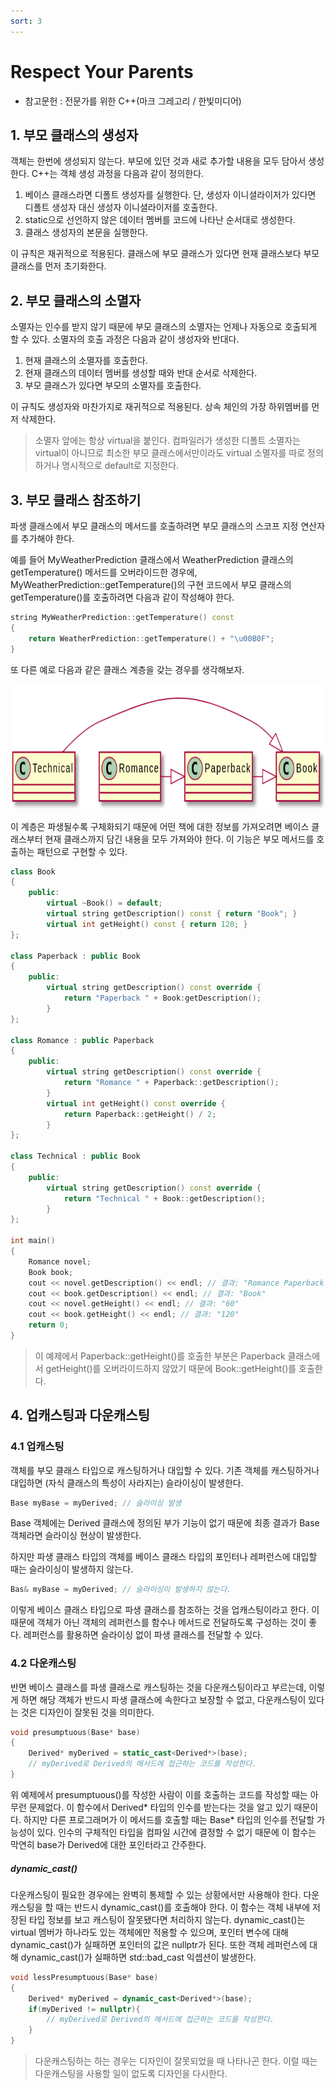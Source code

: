 ```yaml
---
sort: 3
---
```


# Respect Your Parents

* 참고문헌 : 전문가를 위한 C++(마크 그레고리 / 한빛미디어)

## 1. 부모 클래스의 생성자

객체는 한번에 생성되지 않는다. 부모에 있던 것과 새로 추가할 내용을 모두 담아서 생성한다. C++는 객체 생성 과정을 다음과 같이 정의한다.

1. 베이스 클래스라면 디폴트 생성자를 실행한다. 단, 생성자 이니셜라이저가 있다면 디폴트 생성자 대신 생성자 이니셜라이저를 호출한다.
2. static으로 선언하지 않은 데이터 멤버를 코드에 나타난 순서대로 생성한다.
3. 클래스 생성자의 본문을 실행한다.

이 규칙은 재귀적으로 적용된다. 클래스에 부모 클래스가 있다면 현재 클래스보다 부모 클래스를 먼저 초기화한다.

## 2. 부모 클래스의 소멸자

소멸자는 인수를 받지 않기 때문에 부모 클래스의 소멸자는 언제나 자동으로 호출되게 할 수 있다. 소멸자의 호출 과정은 다음과 같이 생성자와 반대다.

1. 현재 클래스의 소멸자를 호출한다.
2. 현재 클래스의 데이터 멤버를 생성할 때와 반대 순서로 삭제한다.
3. 부모 클래스가 있다면 부모의 소멸자를 호출한다.

이 규칙도 생성자와 마찬가지로 재귀적으로 적용된다. 상속 체인의 가장 하위멤버를 먼저 삭제한다.

> 소멸자 앞에는 항상 virtual을 붙인다. 컴파일러가 생성한 디폴트 소멸자는 virtual이 아니므로 최소한 부모 클래스에서만이라도 virtual 소멸자를 따로 정의하거나 명시적으로 default로 지정한다.

## 3. 부모 클래스 참조하기

파생 클래스에서 부모 클래스의 메서드를 호출하려면 부모 클래스의 스코프 지정 연산자를 추가해야 한다.

예를 들어 MyWeatherPrediction 클래스에서 WeatherPrediction 클래스의 getTemperature() 메서드를 오버라이드한 경우에, MyWeatherPrediction::getTemperature()의 구현 코드에서 부모 클래스의 getTemperature()를 호출하려면 다음과 같이 작성해야 한다.

```cpp
string MyWeatherPrediction::getTemperature() const
{
    return WeatherPrediction::getTemperature() + "\u00B0F";
}
```

또 다른 예로 다음과 같은 클래스 계층을 갖는 경우를 생각해보자.

<img src="BookClass.png"  width="800" height="200">

이 계층은 파생될수록 구체화되기 때문에 어떤 책에 대한 정보를 가져오려면 베이스 클래스부터 현재 클래스까지 담긴 내용을 모두 가져와야 한다. 이 기능은 부모 메서드를 호출하는 패턴으로 구현할 수 있다.

```cpp
class Book
{
    public:
        virtual ~Book() = default;
        virtual string getDescription() const { return "Book"; }
        virtual int getHeight() const { return 120; }
};

class Paperback : public Book
{
    public:
        virtual string getDescription() const override {
            return "Paperback " + Book:getDescription();
        }
};

class Romance : public Paperback
{
    public:
        virtual string getDescription() const override {
            return "Romance " + Paperback::getDescription();
        }
        virtual int getHeight() const override {
            return Paperback::getHeight() / 2;
        }
};

class Technical : public Book
{
    public:
        virtual string getDescription() const override {
            return "Technical " + Book::getDescription();
        }
};

int main()
{
    Romance novel;
    Book book;
    cout << novel.getDescription() << endl; // 결과: "Romance Paperback Book"
    cout << book.getDescription() << endl; // 결과: "Book"
    cout << novel.getHeight() << endl; // 결과: "60"
    cout << book.getHeight() << endl; // 결과: "120"
    return 0;
}
```

> 이 예제에서 Paperback::getHeight()를 호출한 부분은 Paperback 클래스에서 getHeight()를 오버라이드하지 않았기 때문에 Book::getHeight()를 호출한다.

## 4. 업캐스팅과 다운캐스팅

### 4.1 업캐스팅

객체를 부모 클래스 타입으로 캐스팅하거나 대입할 수 있다. 기존 객체를 캐스팅하거나 대입하면 (자식 클래스의 특성이 사라지는) 슬라이싱이 발생한다.

```cpp
Base myBase = myDerived; // 슬라이싱 발생
```

Base 객체에는 Derived 클래스에 정의된 부가 기능이 없기 때문에 최종 결과가 Base 객체라면 슬라이싱 현상이 발생한다.

하지만 파생 클래스 타입의 객체를 베이스 클래스 타입의 포인터나 레퍼런스에 대입할 때는 슬라이싱이 발생하지 않는다.

```cpp
Bas& myBase = myDerived; // 슬라이싱이 발생하지 않는다.
```

이렇게 베이스 클래스 타입으로 파생 클래스를 참조하는 것을 업캐스팅이라고 한다. 이 때문에 객체가 아닌 객체의 레퍼런스를 함수나 메서드로 전달하도록 구성하는 것이 좋다. 레퍼런스를 활용하면 슬라이싱 없이 파생 클래스를 전달할 수 있다.

### 4.2 다운캐스팅

반면 베이스 클래스를 파생 클래스로 캐스팅하는 것을 다운캐스팅이라고 부르는데, 이렇게 하면 해당 객체가 반드시 파생 클래스에 속한다고 보장할 수 없고, 다운캐스팅이 있다는 것은 디자인이 잘못된 것을 의미한다.

```cpp
void presumptuous(Base* base)
{
    Derived* myDerived = static_cast<Derived*>(base);
    // myDerived로 Derived의 메서드에 접근하는 코드를 작성한다.
}
```

위 예제에서 presumptuous()를 작성한 사람이 이를 호출하는 코드를 작성할 때는 아무런 문제없다. 이 함수에서 Derived* 타입의 인수를 받는다는 것을 알고 있기 때문이다. 하지만 다른 프로그래머가 이 메서드를 호출할 때는 Base* 타입의 인수를 전달할 가능성이 있다. 인수의 구체적인 타입을 컴파일 시간에 결정할 수 없기 때문에 이 함수는 막연히 base가 Derived에 대한 포인터라고 간주한다.

##### dynamic_cast()

다운캐스팅이 필요한 경우에는 완벽히 통제할 수 있는 상황에서만 사용해야 한다. 다운캐스팅을 할 때는 반드시 dynamic_cast()를 호출해야 한다. 이 함수는 객체 내부에 저장된 타입 정보를 보고 캐스팅이 잘못됐다면 처리하지 않는다. dynamic_cast()는 virtual 멤버가 하나라도 있는 객체에만 적용할 수 있으며, 포인터 변수에 대해 dynamic_cast()가 실패하면 포인터의 값은 nullptr가 된다. 또한 객체 레퍼런스에 대해 dynamic_cast()가 실패하면 std::bad_cast 익셉션이 발생한다.

```cpp
void lessPresumptuous(Base* base)
{
    Derived* myDerived = dynamic_cast<Derived*>(base);
    if(myDerived != nullptr){
        // myDerived로 Derived의 메서드에 접근하는 코드를 작성한다.
    }
}
```

> 다운캐스팅하는 하는 경우는 디자인이 잘못되었을 때 나타나곤 한다. 이럴 때는 다운캐스팅을 사용할 일이 없도록 디자인을 다시한다.